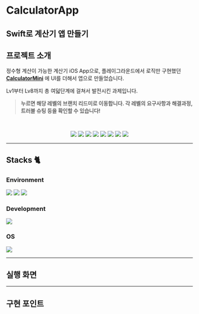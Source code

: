 # CalculatorApp
## Swift로 계산기 앱 만들기

## 프로젝트 소개

정수형 계산이 가능한 계산기 iOS App으로, 플레이그라운드에서 로직만 구현했던 **[CalculatorMini](https://github.com/hemssy/CalculatorMini)** 에 UI를 더해서 앱으로 만들었습니다.

Lv1부터 Lv8까지 총 여덟단계에 걸쳐서 발전시킨 과제입니다.

> **누르면 해당 레벨의 브랜치 리드미로 이동합니다. 각 레벨의 요구사항과 해결과정, 트러블 슈팅 등을 확인할 수 있습니다!**

<br>

<p align="center">
  <a href="https://github.com/hemssy/CalculatorApp/tree/Lv1"><img src="https://img.shields.io/badge/Lv1-000000?style=for-the-badge&labelColor=f5f5f5&color=f5f5f5"/></a>
  <a href="https://github.com/hemssy/CalculatorApp/tree/Lv2"><img src="https://img.shields.io/badge/Lv2-000000?style=for-the-badge&labelColor=f5f5f5&color=f5f5f5"/></a>
  <a href="https://github.com/hemssy/CalculatorApp/tree/Lv3"><img src="https://img.shields.io/badge/Lv3-000000?style=for-the-badge&labelColor=f5f5f5&color=f5f5f5"/></a>
  <a href="https://github.com/hemssy/CalculatorApp/tree/Lv4"><img src="https://img.shields.io/badge/Lv4-000000?style=for-the-badge&labelColor=f5f5f5&color=f5f5f5"/></a>
  <a href="https://github.com/hemssy/CalculatorApp/tree/Lv5"><img src="https://img.shields.io/badge/Lv5-000000?style=for-the-badge&labelColor=f5f5f5&color=f5f5f5"/></a>
  <a href="https://github.com/hemssy/CalculatorApp/tree/Lv6"><img src="https://img.shields.io/badge/Lv6-000000?style=for-the-badge&labelColor=f5f5f5&color=f5f5f5"/></a>
  <a href="https://github.com/hemssy/CalculatorApp/tree/Lv7"><img src="https://img.shields.io/badge/Lv7-000000?style=for-the-badge&labelColor=f5f5f5&color=f5f5f5"/></a>
  <a href="https://github.com/hemssy/CalculatorApp/tree/Lv8"><img src="https://img.shields.io/badge/Lv8-000000?style=for-the-badge&labelColor=f5f5f5&color=f5f5f5"/></a>
</p>


---
## Stacks 🐈
### Environment
<img src="https://img.shields.io/badge/Xcode-1575F9.svg?style=for-the-badge&logo=Xcode&logoColor=white"> <img src="https://img.shields.io/badge/github-181717?style=for-the-badge&logo=github&logoColor=white"> <img src="https://img.shields.io/badge/git-F05032?style=for-the-badge&logo=git&logoColor=white">

### Development
<img src="https://img.shields.io/badge/Swift-F05138.svg?style=for-the-badge&logo=swift&logoColor=white">   

### OS
<img src="https://img.shields.io/badge/macOS-000000.svg?style=for-the-badge&logo=apple&logoColor=white">

---
## 실행 화면
---
## 구현 포인트





























